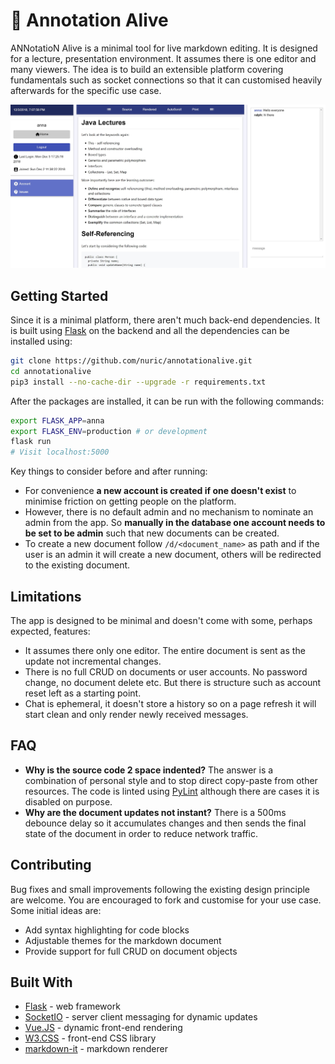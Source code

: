 # :memo: Annotation Alive
ANNotatioN Alive is a minimal tool for live markdown editing. It is designed for a lecture, presentation environment. It assumes there is one editor and many viewers. The idea is to build an extensible platform covering fundamentals such as socket connections so that it can customised heavily afterwards for the specific use case.

![screenshot](https://github.com/nuric/annotationalive/raw/master/anna_screenshot.jpg)

## Getting Started
Since it is a minimal platform, there aren't much back-end dependencies. It is built using [Flask](http://flask.pocoo.org/) on the backend and all the dependencies can be installed using:

```bash
git clone https://github.com/nuric/annotationalive.git
cd annotationalive
pip3 install --no-cache-dir --upgrade -r requirements.txt
```

After the packages are installed, it can be run with the following commands:

```bash
export FLASK_APP=anna
export FLASK_ENV=production # or development
flask run
# Visit localhost:5000
```
Key things to consider before and after running:
 - For convenience **a new account is created if one doesn't exist** to minimise friction on getting people on the platform.
 - However, there is no default admin and no mechanism to nominate an admin from the app. So **manually in the database one account needs to be set to be admin** such that new documents can be created.
 - To create a new document follow `/d/<document_name>` as path and if the user is an admin it will create a new document, others will be redirected to the existing document.

## Limitations
The app is designed to be minimal and doesn't come with some, perhaps expected, features:
 - It assumes there only one editor. The entire document is sent as the update not incremental changes.
 - There is no full CRUD on documents or user accounts. No password change, no document delete etc. But there is structure such as account reset left as a starting point.
 - Chat is ephemeral, it doesn't store a history so on a page refresh it will start clean and only render newly received messages.

## FAQ
 - **Why is the source code 2 space indented?** The answer is a combination of personal style and to stop direct copy-paste from other resources. The code is linted using [PyLint](https://www.pylint.org/) although there are cases it is disabled on purpose.
 - **Why are the document updates not instant?** There is a 500ms debounce delay so it accumulates changes and then sends the final state of the document in order to reduce network traffic.

## Contributing
Bug fixes and small improvements following the existing design principle are welcome. You are encouraged to fork and customise for your use case. Some initial ideas are:
 - Add syntax highlighting for code blocks
 - Adjustable themes for the markdown document
 - Provide support for full CRUD on document objects

## Built With
 - [Flask](http://flask.pocoo.org/) - web framework
 - [SocketIO](https://socket.io/) - server client messaging for dynamic updates
 - [Vue.JS](https://vuejs.org/) - dynamic front-end rendering
 - [W3.CSS](https://www.w3schools.com/w3css/) - front-end CSS library
 - [markdown-it](https://github.com/markdown-it/markdown-it) - markdown renderer
